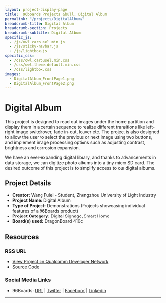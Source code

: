 ```yaml
---
layout: project-display-page
title:  96boards Projects &bull; Digital Album
permalink: "/projects/DigitalAlbum/"
breadcrumb-title: Digital Album
breadcrumb-section: Projects
breadcrumb-subtitle: Digital Album
specific_js:
  - /js/owl.carousel.min.js
  - /js/sticky-navbar.js
  - /js/lightbox.js
specific_css:
  - /css/owl.carousel.min.css
  - /css/owl.theme.default.min.css
  - /css/lightbox.css
images:
  - DigitalAlbum_FrontPage1.png
  - DigitalAlbum_FrontPage2.png
---
```

# Digital Album

This project is designed to read out images under the home partition and display them in a certain sequence to realize different transitions like left-right image switchover, fade in-out, louver etc. The project is also designed to allow the user to
select the previous or next image using two buttons, and implement image processing options such as adjusting contrast, brightness and corrosion expansion.

We have an ever-expanding digital library, and thanks to advancements in data storage, we can digitize photo albums into a tiny micro SD card. The desired outcome of this project is to simplify access to our digital albums.

## Project Details

- **Creator:** Wang Fulei - Student, Zhengzhou University of Light Industry
- **Project Name:** Digital Album
- **Type of Project:** Demonstrations (Projects showcasing individual features of a 96Boards product)
- **Project Category:** Digital Signage, Smart Home
- **Board(s) used:** DragonBoard 410c

## Resources

### RSS URL

- [View Project on Qualcomm Developer Network](https://developer.qualcomm.com/project/digital-album)
- [Source Code](https://github.com/agdhun/DigitalPhotoFrame)

### Social Media Links

- 96Boards: [URL](http://www.96boards.org/) &#124; [Twitter](https://twitter.com/96boards) &#124; [Facebook](https://www.facebook.com/96Boards) &#124; [Linkedin](https://www.linkedin.com/showcase/6637095/)


***
